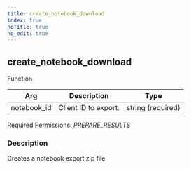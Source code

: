 ```yaml
---
title: create_notebook_download
index: true
noTitle: true
no_edit: true
---
```




<div class="vql_item"></div>


## create_notebook_download
<span class='vql_type pull-right page-header'>Function</span>



<div class="vqlargs"></div>

Arg | Description | Type
----|-------------|-----
notebook_id|Client ID to export.|string (required)

Required Permissions: 
<i class="linkcolour label pull-right label-success">PREPARE_RESULTS</i>

### Description

Creates a notebook export zip file.

